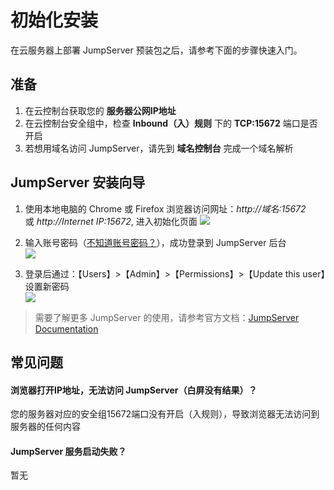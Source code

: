 # 初始化安装

在云服务器上部署 JumpServer 预装包之后，请参考下面的步骤快速入门。

## 准备

1. 在云控制台获取您的 **服务器公网IP地址** 
2. 在云控制台安全组中，检查 **Inbound（入）规则** 下的 **TCP:15672** 端口是否开启
3. 若想用域名访问 JumpServer，请先到 **域名控制台** 完成一个域名解析

## JumpServer 安装向导

1. 使用本地电脑的 Chrome 或 Firefox 浏览器访问网址：*http://域名:15672* 或 *http://Internet IP:15672*, 进入初始化页面
   ![](https://libs.websoft9.com/Websoft9/DocsPicture/zh/jumpserver/jumpserver-login-websoft9.png)

2. 输入账号密码（[不知道账号密码？](/zh/stack-accounts.md#jumpserver)），成功登录到 JumpServer 后台  
   ![](https://libs.websoft9.com/Websoft9/DocsPicture/zh/jumpserver/jumpserver-bk-websoft9.png)

3. 登录后通过：【Users】>【Admin】>【Permissions】>【Update this user】设置新密码  
   ![](https://libs.websoft9.com/Websoft9/DocsPicture/zh/jumpserver/jumpserver-pw-websoft9.png)

> 需要了解更多 JumpServer 的使用，请参考官方文档：[JumpServer Documentation](https://www.jumpserver.com/documentation.html)

## 常见问题

#### 浏览器打开IP地址，无法访问 JumpServer（白屏没有结果）？

您的服务器对应的安全组15672端口没有开启（入规则），导致浏览器无法访问到服务器的任何内容

#### JumpServer 服务启动失败？

暂无